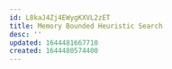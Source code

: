 ```yaml
---
id: L8kaJ4Zj4EWygKXVL2zET
title: Memory Bounded Heuristic Search
desc: ''
updated: 1644481667710
created: 1644480574400
---
```


